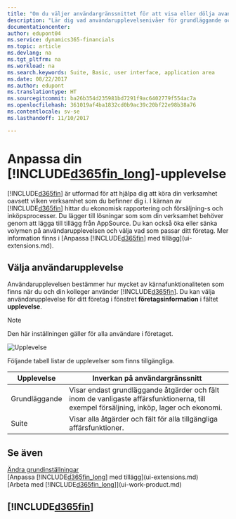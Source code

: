 ```yaml
---
title: "Om du väljer användargränssnittet för att visa eller dölja avancerade funktioner | Microsoft Docs"
description: "Lär dig vad användarupplevelsenivåer för grundläggande och paket betyder för användargränssnittet, moduler och företaget i Dynamics 365 Business edition."
documentationcenter: 
author: edupont04
ms.service: dynamics365-financials
ms.topic: article
ms.devlang: na
ms.tgt_pltfrm: na
ms.workload: na
ms.search.keywords: Suite, Basic, user interface, application area
ms.date: 08/22/2017
ms.author: edupont
ms.translationtype: HT
ms.sourcegitcommit: ba26b354d235981bd7291f9ac6402779f554ac7a
ms.openlocfilehash: 361019af4ba1832cd0b9ac39c20bf22e98b38a76
ms.contentlocale: sv-se
ms.lasthandoff: 11/10/2017

---
```

# <a name="customizing-your-included365finlongincludesd365finlongmdmd-experience"></a>Anpassa din [!INCLUDE[d365fin_long](includes/d365fin_long_md.md)]-upplevelse
[!INCLUDE[d365fin](includes/d365fin_md.md)] är utformad för att hjälpa dig att köra din verksamhet oavsett vilken verksamhet som du befinner dig i. I kärnan av [!INCLUDE[d365fin](includes/d365fin_md.md)] hittar du ekonomisk rapportering och försäljning-s och inköpsprocesser. Du lägger till lösningar som som din verksamhet behöver genom att lägga till tillägg från AppSource. Du kan också öka eller sänka volymen på användarupplevelsen och välja vad som passar ditt företag. Mer information finns i [Anpassa [!INCLUDE[d365fin](includes/d365fin_md.md)] med tillägg](ui-extensions.md).

## <a name="choosing-a-user-experience"></a>Välja användarupplevelse
Användarupplevelsen bestämmer hur mycket av kärnafunktionaliteten som finns när du och din kolleger använder [!INCLUDE[d365fin](includes/d365fin_md.md)]. Du kan välja användarupplevelse för ditt företag i fönstret **företagsinformation** i fältet **upplevelse**.

> [!NOTE]  
>   Den här inställningen gäller för alla användare i företaget.

![Upplevelse](media/ui-experience/experience.gif)

Följande tabell listar de upplevelser som finns tillgängliga.

| Upplevelse | Inverkan på användargränssnitt |
| --- | --- |
| Grundläggande |Visar endast grundläggande åtgärder och fält inom de vanligaste affärsfunktionerna, till exempel försäljning, inköp, lager och ekonomi. |
| Suite |Visar alla åtgärder och fält för alla tillgängliga affärsfunktioner.|

## <a name="see-also"></a>Se även
[Ändra grundinställningar](ui-change-basic-settings.md)  
[Anpassa [!INCLUDE[d365fin_long](includes/d365fin_long_md.md)] med tillägg](ui-extensions.md)  
[Arbeta med [!INCLUDE[d365fin_long](includes/d365fin_long_md.md)]](ui-work-product.md)

## [!INCLUDE[d365fin](includes/free_trial_md.md)]

